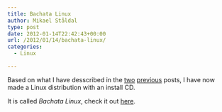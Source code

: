 ```yaml
---
title: Bachata Linux
author: Mikael Ståldal
type: post
date: 2012-01-14T22:42:43+00:00
url: /2012/01/14/bachata-linux/
categories:
  - Linux

---
```

Based on what I have desscribed in the [two][1] [previous][2] posts, I have now made a Linux distribution with an install CD.

It is called _Bachata Linux_, check it out [here][3].

 [1]: http://www.staldal.nu/tech/2011/12/11/how-to-roll-your-own-debian-based-linux-distro/
 [2]: http://www.staldal.nu/tech/2012/01/04/how-to-roll-your-own-bootable-linux-cd-rom/
 [3]: http://www.bachatalinux.net/